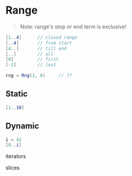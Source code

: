 # Range

> Note: range's stop or end term is exclusive!

```C#
[1..4]      // closed range
[..4]       // from start
[4..]       // till end
[..]        // all
[0]         // first
[-1]        // last
```

```C#
rng = Rng(1, 6)     // ??
```

## Static

```C#
[1..10]
```

## Dynamic

```C#
i = 42
[0..i]
```

iterators

slices
